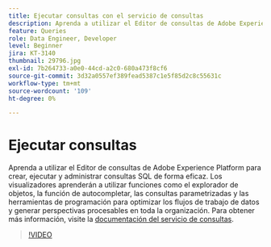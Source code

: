 ```yaml
---
title: Ejecutar consultas con el servicio de consultas
description: Aprenda a utilizar el Editor de consultas de Adobe Experience Platform para crear, ejecutar y administrar consultas SQL de forma eficaz. Los visualizadores aprenderán a utilizar funciones como el explorador de objetos, la función de autocompletar, las consultas parametrizadas y las herramientas de programación para optimizar los flujos de trabajo de datos y generar perspectivas procesables en toda la organización.
feature: Queries
role: Data Engineer, Developer
level: Beginner
jira: KT-3140
thumbnail: 29796.jpg
exl-id: 7b264733-a0e0-44cd-a2c0-680a473f8cf6
source-git-commit: 3d32a0557ef389fead5387c1e5f85d2c8c55631c
workflow-type: tm+mt
source-wordcount: '109'
ht-degree: 0%

---
```


# Ejecutar consultas

Aprenda a utilizar el Editor de consultas de Adobe Experience Platform para crear, ejecutar y administrar consultas SQL de forma eficaz. Los visualizadores aprenderán a utilizar funciones como el explorador de objetos, la función de autocompletar, las consultas parametrizadas y las herramientas de programación para optimizar los flujos de trabajo de datos y generar perspectivas procesables en toda la organización. Para obtener más información, visite la [documentación del servicio de consultas](https://experienceleague.adobe.com/es/docs/experience-platform/query/home).

>[!VIDEO](https://video.tv.adobe.com/v/29796?learn=on&enablevpops)
